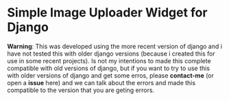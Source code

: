 # Simple Image Uploader Widget for Django

**Warning**: This was developed using the more recent version of django and i have not tested this with older django versions (because i created this for use in some recent projects). Is not my intentions to made this complete compatible with old versions of django, but if you want to try to use this with older versions of django and get some erros, please **contact-me** (or open a **issue** here) and we can talk about the errors and made this compatible to the version that you are geting errors.


